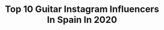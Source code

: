 ---
title: Top 10 Guitar Instagram Influencers In Spain In 2020
description: >-
  Find top guitar Instagram influencers in Spain in 2020. Most popular hashtags: #cover #gretsch #rocknroll #madrid.
platform: Instagram
profiles:
  - username: "andytaylorofficial"
    fullname: >-
      Andy Taylor
    location: "Spain"
    followers: 5723
    engagement: 1522
    commentsToLikes: 0.068115
    id: ck15pubj0znwx0i19nk2zofw7
    verified: false
    hashtags: "#jessewood, #recordproducer, #reefband, #andytaylorofficial"
  - username: "manuelmoore"
    fullname: >-
      Manuel  Moore 💯
    location: "Spain"
    followers: 40069
    engagement: 264
    commentsToLikes: 0.034913
    id: ck5hqwyr7tvdb0i11vshkqezb
    verified: false
    hashtags: "#johannesburg, #miami, #sudafrica, #turkia"
  - username: "josemicarmonaoficial"
    fullname: >-
      Josemi Carmona
    location: "Spain"
    followers: 8491
    engagement: 521
    commentsToLikes: 0.062421
    id: ck5hmnnypmafc0i11cwf7hwz6
    verified: false
    hashtags: "#ketama, #yomequedoencasa, #luchadegigantes"
  - username: "jheras_"
    fullname: >-
      J Heras
    location: "Spain"
    followers: 3553
    engagement: 1848
    commentsToLikes: 0.030657
    id: ck5ce7s9yki650i1189lsbvvm
    verified: false
    hashtags: ""
  - username: "greendreei"
    fullname: >-
      drei
    location: "Spain"
    followers: 4308
    engagement: 1818
    commentsToLikes: 0.045359
    id: ck13bu5rpx6e10i19nseib1tp
    verified: false
    hashtags: "#guitar, #loveoflesbian, #oceans, #drama"
  - username: "elias._.maro"
    fullname: >-
      Elías Martínez
    location: "Spain"
    followers: 2913
    engagement: 1000
    commentsToLikes: 0.075765
    id: ck15pomv7yw5t0i1908went0j
    verified: false
    hashtags: "#diesmillor, #acustic, #guitareffects, #boldaslove"
  - username: "josemalasia"
    fullname: >-
      Jose Marin
    location: "Spain"
    followers: 8319
    engagement: 1064
    commentsToLikes: 0.065871
    id: ck0tzx425rtbp0i19lriesikv
    verified: false
    hashtags: "#tlmqhem"
  - username: "chus.santana"
    fullname: >-
      ℂ𝕙𝕦𝕤 𝕊𝕒𝕟𝕥𝕒𝕟𝕒 𝔼𝕟 𝕃𝕠𝕤 𝕄𝕒𝕟𝕕𝕠𝕤
    location: "Spain"
    followers: 11548
    engagement: 569
    commentsToLikes: 0.084838
    id: ck5q1gbgdaucx0i11d61aohdh
    verified: false
    hashtags: "#alocao, #billboards, #grammys, #prendio"
  - username: "joecoombsguitarist"
    fullname: >-
      J O E   C O O M B S
    location: "Spain"
    followers: 2047
    engagement: 1967
    commentsToLikes: 0.074367
    id: ckaor4myglpkz0i78ls7yr0ph
    verified: false
    hashtags: "#gretschguitars, #pedalboards, #rigshare, #bukchallenge"
  - username: "sebastianaracena"
    fullname: >-
      Sebastian Aracena
    location: "Spain"
    followers: 7606
    engagement: 926
    commentsToLikes: 0.033872
    id: ck5cjq2a9v90n0i118wnq4eeo
    verified: false
    hashtags: "#africa, #funeral, #norma, #gnossienne"
---